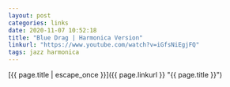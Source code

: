 ```yaml
---
layout: post
categories: links
date: 2020-11-07 10:52:18
title: "Blue Drag | Harmonica Version"
linkurl: "https://www.youtube.com/watch?v=iGfsNiEgjFQ"
tags: jazz harmonica
---
```

[{{ page.title | escape_once }}]({{ page.linkurl }} "{{ page.title }}")
